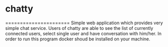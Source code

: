 # chatty

======================
Simple web application which provides very simple chat service. 
Users of chatty are able to see the list of currently connected users, select single user and have conversation with him/her.
In order to run this program docker shoud be installed on your machine. 

